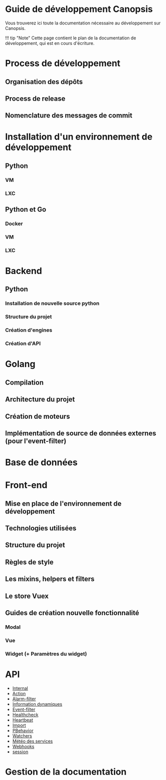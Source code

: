 # Guide de développement Canopsis

Vous trouverez ici toute la documentation nécessaire au développement sur Canopsis.

!!! tip "Note"
    Cette page contient le plan de la documentation de développement, qui est en cours d'écriture.

# Process de développement
## Organisation des dépôts
## Process de release
## Nomenclature des messages de commit
<!--  - specification des segments de canopsis (alerts, action, …) -->

# Installation d'un environnement de développement
## Python
### VM
### LXC
## Python et Go
### Docker
### VM
### LXC

# Backend
## Python
### Installation de nouvelle source python
### Structure du projet
<!--
  - organisation des packages
  - architecture à mettre en place : modele, adapter, api
-->
### Création d'engines
### Création d'API

# Golang
## Compilation
## Architecture du projet
## Création de moteurs
## Implémentation de source de données externes (pour l'event-filter)

# Base de données
<!--
## default_entities
### Présentation générale
### Présentation de la structure d'un document.
## periodical_alarms
### Présentation générale
### Présentation de la structure d'un document.
-->

# Front-end
## Mise en place de l'environnement de développement
## Technologies utilisées
## Structure du projet
## Règles de style
## Les mixins, helpers et filters
## Le store Vuex
## Guides de création nouvelle fonctionnalité
### Modal
### Vue
### Widget (+ Paramètres du widget)

# API

  * [Internal](api/api-internal.md)
  * [Action](api/api-v2-action.md)
  * [Alarm-filter](api/api-v2-alarm-filter.md)
  * [Information dynamiques](api/api-v2-dynamic-infos.md)
  * [Event-filter](api/api-v2-event-filter.md)
  * [Healthcheck](api/api-v2-healthcheck.md)
  * [Heartbeat](api/api-v2-heartbeat.md)
  * [Import](api/api-v2-import.md)
  * [PBehavior](api/api-v2-pbehavior.md)
  * [Watchers](api/api-v2-watcherng.md)
  * [Météo des services](api/api-v2-weather.md)
  * [Webhooks](api/api-v2-webhooks.md)
  * [session](api/api-v2-session.md)

# Gestion de la documentation
